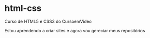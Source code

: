 # html-css
 Curso de HTML5 e CSS3 do CursoemVideo

Estou aprendendo a criar sites e agora vou gereciar meus repositórios